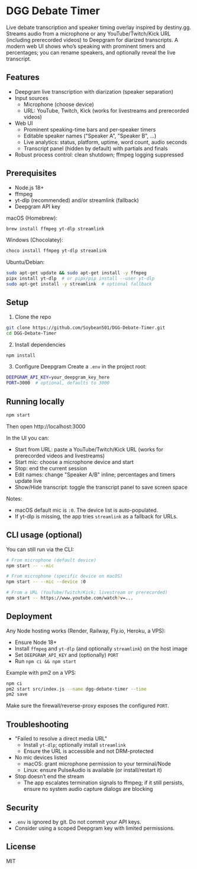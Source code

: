 # DGG Debate Timer

Live debate transcription and speaker timing overlay inspired by destiny.gg. Streams audio from a microphone or any YouTube/Twitch/Kick URL (including prerecorded videos) to Deepgram for diarized transcripts. A modern web UI shows who’s speaking with prominent timers and percentages; you can rename speakers, and optionally reveal the live transcript.

## Features
- Deepgram live transcription with diarization (speaker separation)
- Input sources
  - Microphone (choose device)
  - URL: YouTube, Twitch, Kick (works for livestreams and prerecorded videos)
- Web UI
  - Prominent speaking-time bars and per‑speaker timers
  - Editable speaker names ("Speaker A", "Speaker B", …)
  - Live analytics: status, platform, uptime, word count, audio seconds
  - Transcript panel (hidden by default) with partials and finals
- Robust process control: clean shutdown; ffmpeg logging suppressed

## Prerequisites
- Node.js 18+
- ffmpeg
- yt-dlp (recommended) and/or streamlink (fallback)
- Deepgram API key

macOS (Homebrew):
```bash
brew install ffmpeg yt-dlp streamlink
```
Windows (Chocolatey):
```powershell
choco install ffmpeg yt-dlp streamlink
```
Ubuntu/Debian:
```bash
sudo apt-get update && sudo apt-get install -y ffmpeg
pipx install yt-dlp  # or pipx/pip install --user yt-dlp
sudo apt-get install -y streamlink  # optional fallback
```

## Setup
1. Clone the repo
```bash
git clone https://github.com/Soybean501/DGG-Debate-Timer.git
cd DGG-Debate-Timer
```
2. Install dependencies
```bash
npm install
```
3. Configure Deepgram
Create a `.env` in the project root:
```bash
DEEPGRAM_API_KEY=your_deepgram_key_here
PORT=3000  # optional, defaults to 3000
```

## Running locally
```bash
npm start
```
Then open http://localhost:3000

In the UI you can:
- Start from URL: paste a YouTube/Twitch/Kick URL (works for prerecorded videos and livestreams)
- Start mic: choose a microphone device and start
- Stop: end the current session
- Edit names: change "Speaker A/B" inline; percentages and timers update live
- Show/Hide transcript: toggle the transcript panel to save screen space

Notes:
- macOS default mic is `:0`. The device list is auto-populated.
- If yt-dlp is missing, the app tries `streamlink` as a fallback for URLs.

## CLI usage (optional)
You can still run via the CLI:
```bash
# From microphone (default device)
npm start -- --mic

# From microphone (specific device on macOS)
npm start -- --mic --device :0

# From a URL (YouTube/Twitch/Kick; livestream or prerecorded)
npm start -- https://www.youtube.com/watch?v=...
```

## Deployment
Any Node hosting works (Render, Railway, Fly.io, Heroku, a VPS):
- Ensure Node 18+
- Install `ffmpeg` and `yt-dlp` (and optionally `streamlink`) on the host image
- Set `DEEPGRAM_API_KEY` and (optionally) `PORT`
- Run `npm ci && npm start`

Example with pm2 on a VPS:
```bash
npm ci
pm2 start src/index.js --name dgg-debate-timer --time
pm2 save
```
Make sure the firewall/reverse-proxy exposes the configured `PORT`.

## Troubleshooting
- "Failed to resolve a direct media URL"
  - Install `yt-dlp`; optionally install `streamlink`
  - Ensure the URL is accessible and not DRM-protected
- No mic devices listed
  - macOS: grant microphone permission to your terminal/Node
  - Linux: ensure PulseAudio is available (or install/restart it)
- Stop doesn’t end the stream
  - The app escalates termination signals to ffmpeg; if it still persists, ensure no system audio capture dialogs are blocking

## Security
- `.env` is ignored by git. Do not commit your API keys.
- Consider using a scoped Deepgram key with limited permissions.

## License
MIT